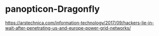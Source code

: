 # panopticon-Dragonfly

https://arstechnica.com/information-technology/2017/09/hackers-lie-in-wait-after-penetrating-us-and-europe-power-grid-networks/
